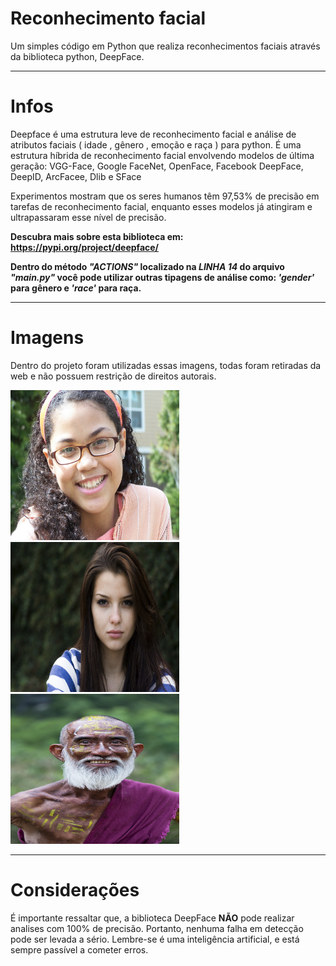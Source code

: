 # Reconhecimento facial
 Um simples código em Python que realiza reconhecimentos faciais através da biblioteca python, DeepFace.

---
# Infos
Deepface é uma estrutura leve de reconhecimento facial e análise de atributos faciais ( idade , gênero , emoção e raça ) para python. É uma estrutura híbrida de reconhecimento facial envolvendo modelos de última geração: VGG-Face, Google FaceNet, OpenFace, Facebook DeepFace, DeepID, ArcFacee, Dlib e SFace

Experimentos mostram que os seres humanos têm 97,53% de precisão em tarefas de reconhecimento facial, enquanto esses modelos já atingiram e ultrapassaram esse nível de precisão.

<b>Descubra mais sobre esta biblioteca em: https://pypi.org/project/deepface/ </b>

<b>Dentro do método *"ACTIONS"* localizado na *LINHA 14* do arquivo *"main.py"* você pode utilizar outras tipagens de análise como: *'gender'* para gênero e *'race'* para raça.</b>

---
# Imagens
<p>Dentro do projeto foram utilizadas essas imagens, todas foram retiradas da web e não possuem restrição de direitos autorais.</p>
<img src='img1.jpg' width='270px' height='240px'>
<img src='img2.jpg' width='270px' height='240px'>
<img src='img3.jpg' width='270px' height='240px'>

---
# Considerações
É importante ressaltar que, a biblioteca DeepFace <strong>NÃO</strong> pode realizar analises com 100% de precisão. Portanto, nenhuma falha em detecção pode ser levada a sério.
Lembre-se é uma inteligência artificial, e está sempre passível a cometer erros.